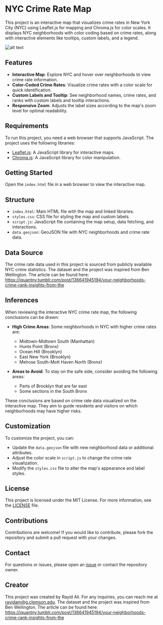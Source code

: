 # NYC Crime Rate Map

This project is an interactive map that visualizes crime rates in New York City (NYC) using Leaflet.js for mapping and Chroma.js for color scales. It displays NYC neighborhoods with color coding based on crime rates, along with interactive elements like tooltips, custom labels, and a legend.

![alt text](https://github.com/rayidali4/rayidali4.github.io/blob/4329b13111eb6ff65aa43c8a42a618723d248f55/Screenshot%202024-04-27%20at%207.02.58%20PM.png)


## Features
- **Interactive Map**: Explore NYC and hover over neighborhoods to view crime rate information.
- **Color-Coded Crime Rates**: Visualize crime rates with a color scale for quick identification.
- **Custom Labels and Tooltip**: See neighborhood names, crime rates, and ranks with custom labels and tooltip interactions.
- **Responsive Zoom**: Adjusts the label sizes according to the map's zoom level for optimal readability.

## Requirements
To run this project, you need a web browser that supports JavaScript. The project uses the following libraries:
- [Leaflet.js](https://leafletjs.com/): A JavaScript library for interactive maps.
- [Chroma.js](https://gka.github.io/chroma.js/): A JavaScript library for color manipulation.

## Getting Started
Open the `index.html` file in a web browser to view the interactive map.

## Structure
- `index.html`: Main HTML file with the map and linked libraries.
- `styles.css`: CSS file for styling the map and custom labels.
- `script.js`: JavaScript file containing the map setup, data fetching, and interactions.
- `data.geojson`: GeoJSON file with NYC neighborhoods and crime rate data.

## Data Source
The crime rate data used in this project is sourced from publicly available NYC crime statistics. The dataset and the project was inspired from Ben Wellington. The article can be found here: https://iquantny.tumblr.com/post/136641945194/your-neighborhoods-crime-rank-insights-from-the

## Inferences

When reviewing the interactive NYC crime rate map, the following conclusions can be drawn:

- **High Crime Areas**: Some neighborhoods in NYC with higher crime rates are:
  - Midtown-Midtown South (Manhattan)
  - Hunts Point (Bronx)
  - Ocean Hill (Brooklyn)
  - East New York (Brooklyn)
  - Melrose South-Mott Haven North (Bronx)

- **Areas to Avoid**: To stay on the safe side, consider avoiding the following areas:
  - Parts of Brooklyn that are far east
  - Some sections in the South Bronx

These conclusions are based on crime rate data visualized on the interactive map. They aim to guide residents and visitors on which neighborhoods may have higher risks.


## Customization
To customize the project, you can:
- Update the `data.geojson` file with new neighborhood data or additional attributes.
- Adjust the color scale in `script.js` to change the crime rate visualization.
- Modify the `styles.css` file to alter the map's appearance and label styles.

## License
This project is licensed under the MIT License. For more information, see the [LICENSE](./LICENSE) file.

## Contributions
Contributions are welcome! If you would like to contribute, please fork the repository and submit a pull request with your changes.

## Contact
For questions or issues, please open an [issue](https://github.com/rayidali4/rayidali4.github.io/issues) or contact the repository owner.

## Creator
This project was created by Rayid Ali. For any inquiries, you can reach me at rayidam@g.clemson.edu.
The dataset and the project was inspired from Ben Wellington. The article can be found here: https://iquantny.tumblr.com/post/136641945194/your-neighborhoods-crime-rank-insights-from-the


